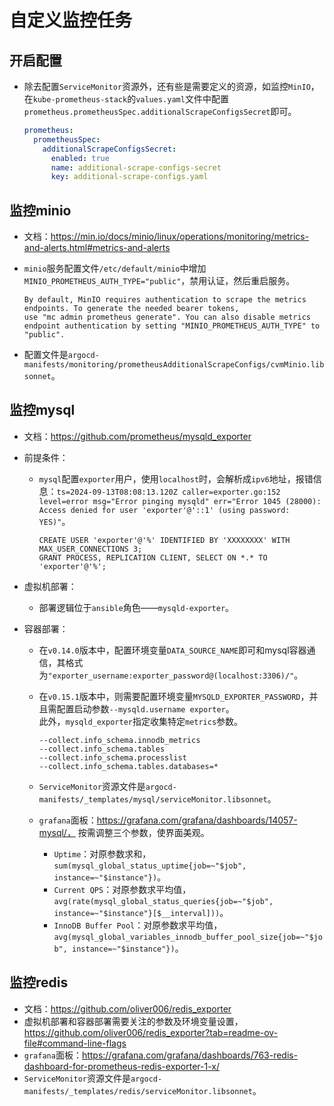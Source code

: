 # 自定义监控任务


## 开启配置
- 除去配置`ServiceMonitor`资源外，还有些是需要定义的资源，如监控`MinIO`，在`kube-prometheus-stack`的`values.yaml`文件中配置`prometheus.prometheusSpec.additionalScrapeConfigsSecret`即可。
  ```yaml
  prometheus:
    prometheusSpec:
      additionalScrapeConfigsSecret:
        enabled: true
        name: additional-scrape-configs-secret
        key: additional-scrape-configs.yaml
  ```


## 监控minio
- 文档：https://min.io/docs/minio/linux/operations/monitoring/metrics-and-alerts.html#metrics-and-alerts

- `minio`服务配置文件`/etc/default/minio`中增加`MINIO_PROMETHEUS_AUTH_TYPE="public"`，禁用认证，然后重启服务。
  ```
  By default, MinIO requires authentication to scrape the metrics endpoints. To generate the needed bearer tokens, 
  use "mc admin prometheus generate". You can also disable metrics endpoint authentication by setting "MINIO_PROMETHEUS_AUTH_TYPE" to "public".
  ```

- 配置文件是`argocd-manifests/monitoring/prometheusAdditionalScrapeConfigs/cvmMinio.libsonnet`。


## 监控mysql
- 文档：https://github.com/prometheus/mysqld_exporter

- 前提条件：
  - `mysql`配置`exporter`用户，使用`localhost`时，会解析成`ipv6`地址，报错信息：`ts=2024-09-13T08:08:13.120Z caller=exporter.go:152 level=error msg="Error pinging mysqld" err="Error 1045 (28000): Access denied for user 'exporter'@'::1' (using password: YES)"`。
    ```shell
    CREATE USER 'exporter'@'%' IDENTIFIED BY 'XXXXXXXX' WITH MAX_USER_CONNECTIONS 3;
    GRANT PROCESS, REPLICATION CLIENT, SELECT ON *.* TO 'exporter'@'%';
    ```
    
- 虚拟机部署：
  - 部署逻辑位于`ansible`角色——`mysqld-exporter`。

- 容器部署：
  - 在`v0.14.0`版本中，配置环境变量`DATA_SOURCE_NAME`即可和mysql容器通信，其格式为`"exporter_username:exporter_password@(localhost:3306)/"`。

  - 在`v0.15.1`版本中，则需要配置环境变量`MYSQLD_EXPORTER_PASSWORD`，并且需配置启动参数`--mysqld.username exporter`。  
    此外，`mysqld_exporter`指定收集特定`metrics`参数。
    ```
    --collect.info_schema.innodb_metrics
    --collect.info_schema.tables
    --collect.info_schema.processlist
    --collect.info_schema.tables.databases=*
    ```
  - `ServiceMonitor`资源文件是`argocd-manifests/_templates/mysql/serviceMonitor.libsonnet`。

  - `grafana`面板：https://grafana.com/grafana/dashboards/14057-mysql/， 按需调整三个参数，使界面美观。
    - `Uptime`：对原参数求和，`sum(mysql_global_status_uptime{job=~"$job", instance=~"$instance"})`。
    - `Current QPS`：对原参数求平均值，`avg(rate(mysql_global_status_queries{job=~"$job", instance=~"$instance"}[$__interval]))`。
    - `InnoDB Buffer Pool`：对原参数求平均值，`avg(mysql_global_variables_innodb_buffer_pool_size{job=~"$job", instance=~"$instance"})`。


## 监控redis
- 文档：https://github.com/oliver006/redis_exporter
- 虚拟机部署和容器部署需要关注的参数及环境变量设置，https://github.com/oliver006/redis_exporter?tab=readme-ov-file#command-line-flags
- `grafana`面板：https://grafana.com/grafana/dashboards/763-redis-dashboard-for-prometheus-redis-exporter-1-x/
- `ServiceMonitor`资源文件是`argocd-manifests/_templates/redis/serviceMonitor.libsonnet`。